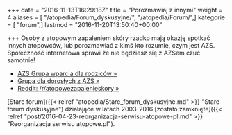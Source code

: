 +++
date = "2016-11-13T16:29:18Z"
title = "Porozmawiaj z innymi"
weight = 4
aliases = [ "/atopedia/Forum_dyskusyjne/", "/atopedia/Forum/",]
kategorie = [ "forum",]
lastmod = "2016-11-20T13:50:40+00:00"

+++
Osoby z atopowym zapaleniem skóry rzadko mają okazję spotkać innych atopowców,
lub porozmawiać z kimś kto rozumie, czym jest AZS. Społeczność internetowa
sprawi że nie będziesz się z AZSem czuć samotnie!

* [AZS Grupa wparcia dla rodziców &raquo;](https://www.facebook.com/groups/ZapalenieAtopoweSkory/)
* [Grupa dla dorosłych z AZS &raquo;](https://www.facebook.com/groups/AZSDOROSLI/)
* [Reddit: /r/atopowezapalenieskory &raquo;](https://www.reddit.com/r/atopowezapalenieskory/)

[Stare forum]({{< relref "atopedia/Stare_forum_dyskusyjne.md" >}} "Stare forum dyskusyjne")
działające w latach 2003-2016
[zostało zamknięte]({{< relref "post/2016-04-23-reorganizacja-serwisu-atopowe-pl.md" >}} "Reorganizacja serwisu atopowe.pl").
